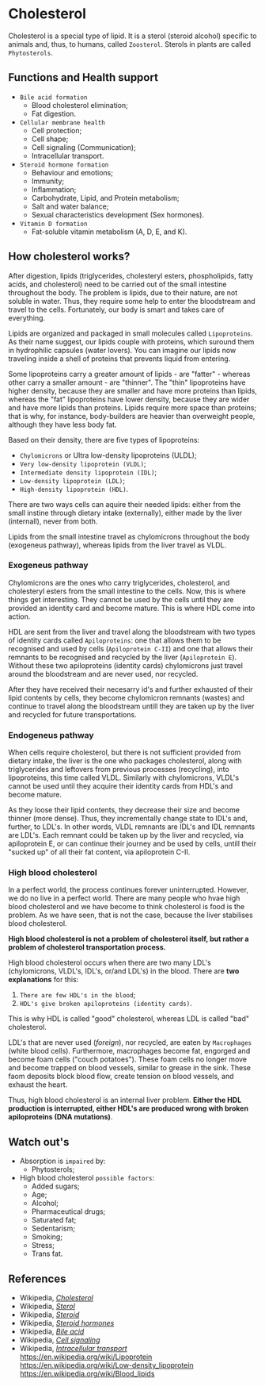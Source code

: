 # Cholesterol
Cholesterol is a special type of lipid. It is a sterol (steroid alcohol) specific to animals and, thus, to humans, called `Zoosterol`. Sterols in plants are called `Phytosterols`.

## Functions and Health support
- `Bile acid formation`
    - Blood cholesterol elimination;
    - Fat digestion.
- `Cellular membrane health`
    - Cell protection;
    - Cell shape;
    - Cell signaling (Communication);
    - Intracellular transport.
- `Steroid hormone formation`
    - Behaviour and emotions;
    - Immunity;
    - Inflammation;
    - Carbohydrate, Lipid, and Protein metabolism;
    - Salt and water balance;
    - Sexual characteristics development (Sex hormones).
- `Vitamin D formation`
    - Fat-soluble vitamin metabolism (A, D, E, and K).

## How cholesterol works?
After digestion, lipids (triglycerides, cholesteryl esters, phospholipids, fatty acids, and cholesterol) need to be carried out of the small intestine throughout the body. The problem is lipids, due to their nature, are not soluble in water. Thus, they require some help to enter the bloodstream and travel to the cells. Fortunately, our body is smart and takes care of everything.

Lipids are organized and packaged in small molecules called `Lipoproteins`. As their name suggest, our lipids couple with proteins, which suround them in hydrophilic capsules (water lovers). You can imagine our lipids now traveling inside a shell of proteins that prevents liquid from entering.

Some lipoproteins carry a greater amount of lipids - are "fatter" - whereas other carry a smaller amount - are "thinner". The "thin" lipoproteins have higher density, because they are smaller and have more proteins than lipids, whereas the "fat" lipoproteins have lower density, because they are wider and have more lipids than proteins. Lipids require more space than proteins; that is why, for instance, body-builders are heavier than overweight people, although they have less body fat.

Based on their density, there are five types of lipoproteins:
- `Chylomicrons` or Ultra low-density lipoproteins (ULDL);
- `Very low-density lipoprotein (VLDL)`;
- `Intermediate density lipoprotein (IDL)`;
- `Low-density lipoprotein (LDL)`;
- `High-density lipoprotein (HDL)`.

There are two ways cells can aquire their needed lipids: either from the small instine through dietary intake (externally), either made by the liver (internall), never from both.

Lipids from the small intestine travel as chylomicrons throughout the body (exogeneus pathway), whereas lipids from the liver travel as VLDL.

### Exogeneus pathway
Chylomicrons are the ones who carry triglycerides, cholesterol, and cholesteryl esters from the small intestine to the cells. Now, this is where things get interesting. They cannot be used by the cells until they are provided an identity card and become mature. This is where HDL come into action. 

HDL are sent from the liver and travel along the bloodstream with two types of identity cards called `Apiloproteins`: one that allows them to be recognised and used by cells (`Apiloprotein C-II`) and one that allows their remnants to be recognised and recycled by the liver (`Apiloprotein E`).
Without these two apiloproteins (identity cards) chylomicrons just travel around the bloodstream and are never used, nor recycled.

After they have received their necesarry id's and further exhausted of their lipid contents by cells, they become chylomicron remnants (wastes) and continue to travel along the bloodstream untill they are taken up by the liver and recycled for future transportations.

### Endogeneus pathway
When cells require cholesterol, but there is not sufficient provided from dietary intake, the liver is the one who packages cholesterol, along with triglycerides and leftovers from previous processes (recycling), into lipoproteins, this time called VLDL. Similarly with chylomicrons, VLDL's cannot be used until they acquire their identity cards from HDL's and become mature.

As they loose their lipid contents, they decrease their size and become thinner (more dense). Thus, they incrementally change state to IDL's and, further, to LDL's. In other words, VLDL remnants are IDL's and IDL remnants are LDL's. Each remnant could be taken up by the liver and recycled, via apiloprotein E, or can continue their journey and be used by cells, untill their "sucked up" of all their fat content, via apiloprotein C-II.

### High blood cholesterol
In a perfect world, the process continues forever uninterrupted. However, we do no live in a perfect world. There are many people who hvae high blood cholesterol and we have become to think cholesterol is food is the problem. As we have seen, that is not the case, because the liver stabilises blood cholesterol.

__High blood cholesterol is not a problem of cholesterol itself, but rather a problem of cholesterol transportation process.__

High blood cholesterol occurs when there are two many LDL's (chylomicrons, VLDL's, IDL's, or/and LDL's) in the blood. There are __two explanations__ for this:
1. `There are few HDL's in the blood`;
2. `HDL's give broken apiloproteins (identity cards)`.

This is why HDL is called "good" cholesterol, whereas LDL is called "bad" cholesterol. 

LDL's that are never used (_foreign_), nor recycled, are eaten by `Macrophages` (white blood cells). Furthermore, macrophages become fat, engorged and become foam cells ("couch potatoes"). These foam cells no longer move and become trapped on blood vessels, similar to grease in the sink. These faom deposits block blood flow, create tension on blood vessels, and exhaust the heart.

Thus, high blood cholesterol is an internal liver problem. __Either the HDL production is interrupted, either HDL's are produced wrong with broken apiloproteins (DNA mutations)__.

## Watch out's
- Absorption is `impaired` by:
    - Phytosterols;
- High blood cholesterol `possible factors`:
    - Added sugars;
    - Age;
    - Alcohol;
    - Pharmaceutical drugs;
    - Saturated fat;
    - Sedentarism;
    - Smoking;
    - Stress;
    - Trans fat.

## References
- Wikipedia, [_Cholesterol_](https://en.wikipedia.org/wiki/Cholesterol)
- Wikipedia, [_Sterol_](https://en.wikipedia.org/wiki/Sterol)
- Wikipedia, [_Steroid_](https://en.wikipedia.org/wiki/Steroid)
- Wikipedia, [_Steroid hormones_](https://en.wikipedia.org/wiki/Steroid_hormone)
- Wikipedia, [_Bile acid_](https://en.wikipedia.org/wiki/Bile_acid)
- Wikipedia, [_Cell signaling_](https://en.wikipedia.org/wiki/Cell_signaling)
- Wikipedia, [_Intracellular transport_](https://en.wikipedia.org/wiki/Intracellular_transport)
https://en.wikipedia.org/wiki/Lipoprotein
https://en.wikipedia.org/wiki/Low-density_lipoprotein
https://en.wikipedia.org/wiki/Blood_lipids